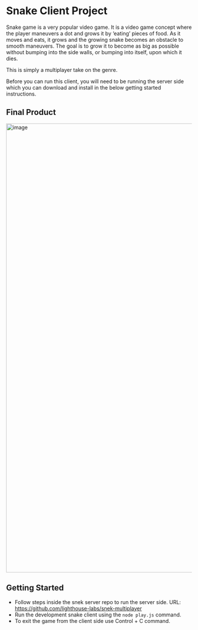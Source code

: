 # Snake Client Project

Snake game is a very popular video game. It is a video game concept where the player maneuvers a dot and grows it by ‘eating’ pieces of food. As it moves and eats, it grows and the growing snake becomes an obstacle to smooth maneuvers. The goal is to grow it to become as big as possible without bumping into the side walls, or bumping into itself, upon which it dies.

This is simply a multiplayer take on the genre.

Before you can run this client, you will need to be running the server side which you can download and install in the below getting started instructions. 

## Final Product

<img width="1219" alt="image" src="https://user-images.githubusercontent.com/111399631/202815527-3d6acb1a-c73d-45c2-ad01-95da15f069a5.png">



## Getting Started

- Follow steps inside the snek server repo to run the server side. URL: https://github.com/lighthouse-labs/snek-multiplayer
- Run the development snake client using the `node play.js` command.
- To exit the game from the client side use Control + C command. 
